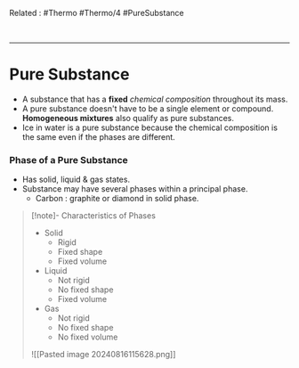  Related : #Thermo #Thermo/4 #PureSubstance

<br>

****
# Pure Substance
- A substance that has a **fixed** *chemical composition* throughout its mass.
- A pure substance doesn't have to be a single element or compound. **Homogeneous mixtures** also qualify as pure substances.
- Ice in water is a pure substance because the chemical composition is the same even if the phases are different.

### Phase of a Pure Substance
- Has solid, liquid & gas states.
- Substance may have several phases within a principal phase.
	- Carbon : graphite or diamond in solid phase.
>[!note]- Characteristics of Phases
>- Solid
>	- Rigid
>	- Fixed shape
>	- Fixed volume
>- Liquid
>	- Not rigid
>	- No fixed shape
>	- Fixed volume
>- Gas
>	- Not rigid
>	- No fixed shape
>	- No fixed volume
>
>![[Pasted image 20240816115628.png]]

